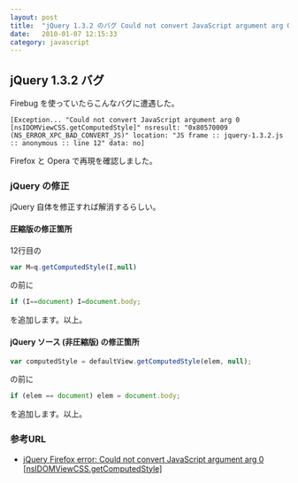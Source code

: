 ```yaml
---
layout: post
title:  "jQuery 1.3.2 のバグ Could not convert JavaScript argument arg 0 [nsIDOMViewCSS.getComputedStyle]"
date:   2010-01-07 12:15:33
category: javascript
---
```


## jQuery 1.3.2 バグ

Firebug を使っていたらこんなバグに遭遇した。

```
[Exception... "Could not convert JavaScript argument arg 0 [nsIDOMViewCSS.getComputedStyle]" nsresult: "0x80570009 (NS_ERROR_XPC_BAD_CONVERT_JS)" location: "JS frame :: jquery-1.3.2.js :: anonymous :: line 12" data: no]
```

Firefox と Opera で再現を確認しました。

### jQuery の修正

jQuery 自体を修正すれば解消するらしい。

#### 圧縮版の修正箇所

12行目の

```javascript
var M=q.getComputedStyle(I,null)
```

の前に

```javascript
if (I==document) I=document.body;
```

を追加します。以上。

#### jQuery ソース (非圧縮版) の修正箇所

```javascript
var computedStyle = defaultView.getComputedStyle(elem, null);
```

の前に

```javascript
if (elem == document) elem = document.body;
```

を追加します。以上。

### 参考URL

- [jQuery Firefox error: Could not convert JavaScript argument arg 0 [nsIDOMViewCSS.getComputedStyle]](http://siderite.blogspot.com/2009/07/jquery-firexof-error-could-not-convert.html)

